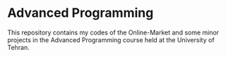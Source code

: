 # Advanced Programming
 This repository contains my codes of the Online-Market and some minor projects in the Advanced Programming course held at the University of Tehran.
